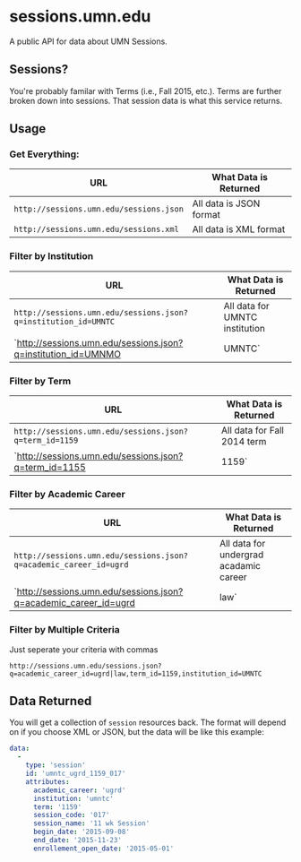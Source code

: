 # sessions.umn.edu

A public API for data about UMN Sessions.

## Sessions?

You're probably familar with Terms (i.e., Fall 2015, etc.). Terms are further broken down into sessions. That session data is what this service returns.

## Usage

### Get Everything:

URL  | What Data is Returned
------------- | -------------
`http://sessions.umn.edu/sessions.json` | All data is JSON format
`http://sessions.umn.edu/sessions.xml` | All data is XML format


### Filter by Institution

URL  | What Data is Returned
------------- | -------------
`http://sessions.umn.edu/sessions.json?q=institution_id=UMNTC` | All data for UMNTC institution
`http://sessions.umn.edu/sessions.json?q=institution_id=UMNMO|UMNTC` | All data for UMNMO and UMNTC institutions

### Filter by Term

URL  | What Data is Returned
------------- | -------------
`http://sessions.umn.edu/sessions.json?q=term_id=1159` | All data for Fall 2014 term
`http://sessions.umn.edu/sessions.json?q=term_id=1155|1159` | All data for Summer 2015 and Fall 2015 terms

### Filter by Academic Career

URL  | What Data is Returned
------------- | -------------
`http://sessions.umn.edu/sessions.json?q=academic_career_id=ugrd` | All data for undergrad acadamic career
`http://sessions.umn.edu/sessions.json?q=academic_career_id=ugrd|law` | All data for undergrad and law academic careers

### Filter by Multiple Criteria

Just seperate your criteria with commas

`http://sessions.umn.edu/sessions.json?q=academic_career_id=ugrd|law,term_id=1159,institution_id=UMNTC`

## Data Returned

You will get a collection of `session` resources back. The format will depend on if you choose XML or JSON, but the data will be like this example:

```yaml
data:
  -
    type: 'session'
    id: 'umntc_ugrd_1159_017'
    attributes:
      academic_career: 'ugrd'
      institution: 'umntc'
      term: '1159'
      session_code: '017'
      session_name: '11 wk Session'
      begin_date: '2015-09-08'
      end_date: '2015-11-23'
      enrollement_open_date: '2015-05-01'
```

